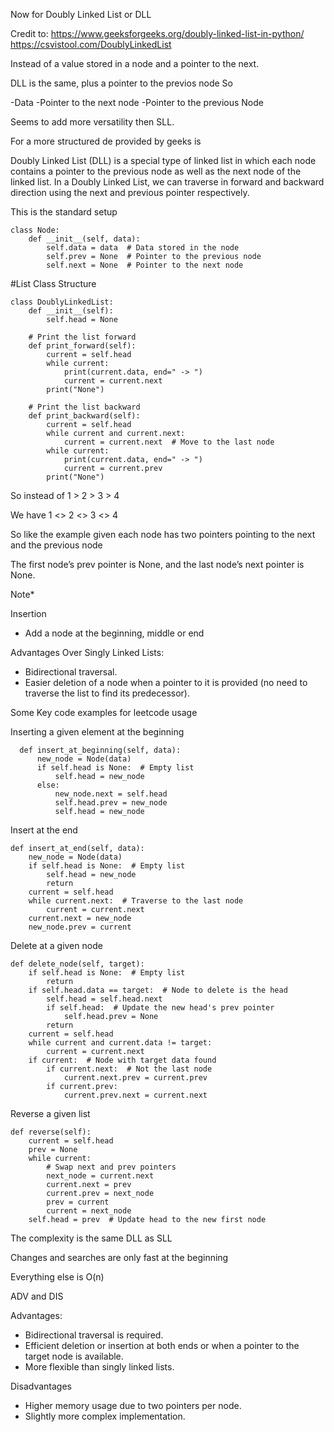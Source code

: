 Now for Doubly Linked List or DLL

Credit to:
https://www.geeksforgeeks.org/doubly-linked-list-in-python/
https://csvistool.com/DoublyLinkedList

Instead of a value stored in a node and a pointer to the next.

DLL is the same, plus a pointer to the previos node
So

-Data
-Pointer to the next node
-Pointer to the previous Node

Seems to add more versatility then SLL. 

For a more structured de provided by geeks is 

Doubly Linked List (DLL) is a special type of linked list in which each node contains a pointer to the 
previous node as well as the next node of the linked list. 
In a Doubly Linked List, we can traverse in forward and 
backward direction using the next and previous pointer respectively.

This is the standard setup 

    class Node:
        def __init__(self, data):
            self.data = data  # Data stored in the node
            self.prev = None  # Pointer to the previous node
            self.next = None  # Pointer to the next node


#List Class Structure

    class DoublyLinkedList:
        def __init__(self):
            self.head = None
    
        # Print the list forward
        def print_forward(self):
            current = self.head
            while current:
                print(current.data, end=" -> ")
                current = current.next
            print("None")
    
        # Print the list backward
        def print_backward(self):
            current = self.head
            while current and current.next:
                current = current.next  # Move to the last node
            while current:
                print(current.data, end=" -> ")
                current = current.prev
            print("None")



So instead of 1 > 2 > 3 > 4

We have 1 <> 2 <> 3 <> 4

So like the example given each node has two pointers pointing to the next and the previous node

The first node’s prev pointer is None, and the last node’s next pointer is None.

Note*

Insertion 
- Add a node at the beginning, middle or end


Advantages Over Singly Linked Lists:

- Bidirectional traversal.
- Easier deletion of a node when a pointer to it is provided (no need to traverse the list to find its predecessor).


Some Key code examples for leetcode usage

Inserting a given element at the beginning

      def insert_at_beginning(self, data):
          new_node = Node(data)
          if self.head is None:  # Empty list
              self.head = new_node
          else:
              new_node.next = self.head
              self.head.prev = new_node
              self.head = new_node

Insert at the end

    def insert_at_end(self, data):
        new_node = Node(data)
        if self.head is None:  # Empty list
            self.head = new_node
            return
        current = self.head
        while current.next:  # Traverse to the last node
            current = current.next
        current.next = new_node
        new_node.prev = current

Delete at a given node

    def delete_node(self, target):
        if self.head is None:  # Empty list
            return
        if self.head.data == target:  # Node to delete is the head
            self.head = self.head.next
            if self.head:  # Update the new head's prev pointer
                self.head.prev = None
            return
        current = self.head
        while current and current.data != target:
            current = current.next
        if current:  # Node with target data found
            if current.next:  # Not the last node
                current.next.prev = current.prev
            if current.prev:
                current.prev.next = current.next


Reverse a given list

    def reverse(self):
        current = self.head
        prev = None
        while current:
            # Swap next and prev pointers
            next_node = current.next
            current.next = prev
            current.prev = next_node
            prev = current
            current = next_node
        self.head = prev  # Update head to the new first node

The complexity is the same DLL as SLL

Changes and searches are only fast at the beginning

Everything else is O(n)


ADV and DIS

Advantages:

- Bidirectional traversal is required.
- Efficient deletion or insertion at both ends or when a pointer to the target node is available.
- More flexible than singly linked lists.


Disadvantages

- Higher memory usage due to two pointers per node.
- Slightly more complex implementation.











 
